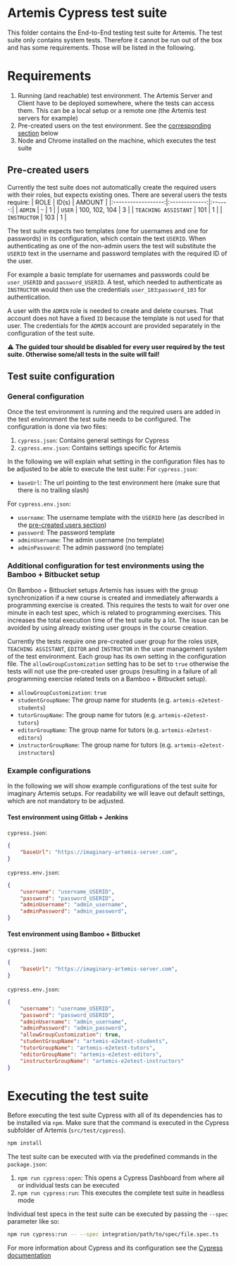 # Artemis Cypress test suite
This folder contains the End-to-End testing test suite for Artemis.
The test suite only contains system tests. Therefore it cannot be run out of the box and has some requirements. Those will be listed in the following.

# Requirements
1. Running (and reachable) test environment. The Artemis Server and Client have to be deployed somewhere, where the tests can access them. This can be a local setup or a remote one (the Artemis test servers for example)
2. Pre-created users on the test environment. See the [corresponding section](#pre-created-users) below
3. Node and Chrome installed on the machine, which executes the test suite

## Pre-created users
Currently the test suite does not automatically create the required users with their roles, but expects existing ones. There are several users the tests require:
|        ROLE        |     ID(s)     | AMOUNT |
|:------------------:|:-------------:|:------:|
|        `ADMIN`       |       -       |    1   |
|        `USER`        | 100, 102, 104 |    3   |
| `TEACHING ASSISTANT` |      101      |    1   |
|     `INSTRUCTOR`     |      103      |    1   |

The test suite expects two templates (one for usernames and one for passwords) in its configuration, which contain the text `USERID`. When authenticating as one of the non-admin users the test will substitute the `USERID` text in the username and password templates with the required ID of the user.

For example a basic template for usernames and passwords could be `user_USERID` and `password_USERID`. A test, which needed to authenticate as `INSTRUCTOR` would then use the credentials `user_103`:`password_103` for authentication.

A user with the `ADMIN` role is needed to create and delete courses. That account does not have a fixed `ID` because the template is not used for that user. The credentials for the `ADMIN` account are provided separately in the configuration of the test suite.

:warning: **The guided tour should be disabled for every user required by the test suite. Otherwise some/all tests in the suite will fail!**

## Test suite configuration
### General configuration
Once the test environment is running and the required users are added in the test environment the test suite needs to be configured. The configuration is done via two files:
1. `cypress.json`: Contains general settings for Cypress
2. `cypress.env.json`: Contains settings specific for Artemis

In the following we will explain what setting in the configuration files has to be adjusted to be able to execute the test suite:
For `cypress.json`:
* `baseUrl`: The url pointing to the test environment here (make sure that there is no trailing slash)

For `cypress.env.json`:
* `username`: The username template with the `USERID` here (as described in the [pre-created users section](#pre-created-users))
* `password`: The password template
* `adminUsername`: The admin username (no template)
* `adminPassword`: The admin password (no template)

### Additional configuration for test environments using the Bamboo + Bitbucket setup
On Bamboo + Bitbucket setups Artemis has issues with the group synchronization if a new course is created and immediately afterwards a programming exercise is created. This requires the tests to wait for over one minute in each test spec, which is related to programming exercises. This increases the total execution time of the test suite by a lot. The issue can be avoided by using already existing user groups in the course creation.

Currently the tests require one pre-created user group for the roles `USER`, `TEACHING ASSISTANT`, `EDITOR` and `INSTRUCTOR` in the user management system of the test environment. Each group has its own setting in the configuration file. The `allowGroupCustomization` setting has to be set to `true` otherwise the tests will not use the pre-created user groups (resulting in a failure of all programming exercise related tests on a Bamboo + Bitbucket setup).
* `allowGroupCustomization`: `true`
* `studentGroupName`: The group name for students (e.g. `artemis-e2etest-students`)
* `tutorGroupName`: The group name for tutors (e.g. `artemis-e2etest-tutors`)
* `editorGroupName`: The group name for tutors (e.g. `artemis-e2etest-editors`)
* `instructorGroupName`: The group name for tutors (e.g. `artemis-e2etest-instructors`)

### Example configurations
In the following we will show example configurations of the test suite for imaginary Artemis setups. For readability we will leave out default settings, which are not mandatory to be adjusted.
#### Test environment using Gitlab + Jenkins
`cypress.json`:
```json
{
    "baseUrl": "https://imaginary-artemis-server.com",
}
```
`cypress.env.json`:
```json
{
    "username": "username_USERID",
    "password": "password_USERID",
    "adminUsername": "admin_username",
    "adminPassword": "admin_password",
}

```
#### Test environment using Bamboo + Bitbucket
`cypress.json`:
```json
{
    "baseUrl": "https://imaginary-artemis-server.com",
}
```
`cypress.env.json`:
```json
{
    "username": "username_USERID",
    "password": "password_USERID",
    "adminUsername": "admin_username",
    "adminPassword": "admin_password",
    "allowGroupCustomization": true,
    "studentGroupName": "artemis-e2etest-students",
    "tutorGroupName": "artemis-e2etest-tutors",
    "editorGroupName": "artemis-e2etest-editors",
    "instructorGroupName": "artemis-e2etest-instructors"
}

```

# Executing the test suite
Before executing the test suite Cypress with all of its dependencies has to be installed via `npm`. Make sure that the command is executed in the Cypress subfolder of Artemis (`src/test/cypress`).
```bash
npm install

```
The test suite can be executed with via the predefined commands in the `package.json`:
1. `npm run cypress:open`: This opens a Cypress Dashboard from where all or individual tests can be executed
2. `npm run cypress:run`: This executes the complete test suite in headless mode

Individual test specs in the test suite can be executed by passing the `--spec` parameter like so:
```bash
npm run cypress:run -- --spec integration/path/to/spec/file.spec.ts 

```

For more information about Cypress and its configuration see the [Cypress documentation](https://docs.cypress.io/guides/getting-started/installing-cypress)

